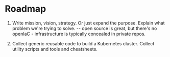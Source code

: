 # Roadmap

1. Write mission, vision, strategy. Or just expand the purpose. Explain what problem we're trying to solve. -- open source is great, but there's no openIaC - infrastructure is typically concealed in private repos. 


1. Collect generic reusable code to build a Kubernetes cluster.
Collect utility scripts and tools and cheatsheets.



